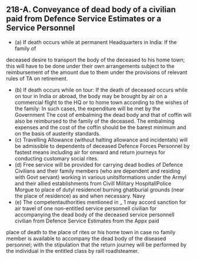 ## 218-A. Conveyance of dead body of a civilian paid from Defence Service Estimates or a Service Personnel

- (a) If death occurs while at permanent Headquarters in India: If the family of

deceased desire to transport the body of the deceased to his home town; this will have to be done under their own arrangements subject to the reimbursement of the amount due to them under the provisions of relevant rules of TA on retirement.

- (b) If death occurs while on tour: If the death of deceased occurs while on tour in India or abroad, the body may be brought by air on a commercial flight to the HQ or to home town according to the wishes of the family: In such cases, the expenditure will be met by the Government The cost of embalming the dead body and that of coffin will also be reimbursed to the family of the deceased. The embalming expenses and the cost of the coffin should be the barest minimum and on the basis of austerity standards.
- (c)  Travelling Allowance (without halting allowance and incidentals) will be admissible to dependents of deceased Defence Forces Personnel by fastest means including air for onward and return journeys for conducting customary social rites.
- (d) Free service will be provided for carrying dead bodies of Defence Civilians and their family members (who are dependent and residing with Govt servant) working in various unitslformations under the Armyl and their allied establishments from Civill Military HospitallPolice Morgue to place of dutyl residencel burning ghatlburial grounds (near the place of residence) as and when necessary. Navy
- (e) The competentauthorities mentioned in \_ 1 may accord sanction for air travel of one non-entitled service personnell civilian for accompanying the dead body of the deceased service personnell civilian from Defence Service Estimates from the Appx paid

place of death to the place of rites or his home town in case no family member is available to accompany the dead body of the diseased personnel; with the stipulation that the return journey will be performed by the individual in the entitled class by raill roadlsteamer.
